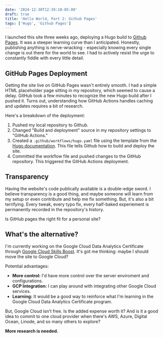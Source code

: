 ```yaml
---
date: '2024-12-30T12:39:10-05:00'
draft: true
title: 'Hello World, Part 2: Github Pages'
tags: ['Hugo', 'Github Pages']
---
```


I launched this site three weeks ago, deploying a Hugo build to [Github Pages](https://pages.github.com/). It was a steeper learning curve than I anticipated. Honestly, publishing anything is nerve-wracking - especially knowing every single change is out there for the world to see. I had to actively resist the urge to constantly fiddle with every little detail.

## GitHub Pages Deployment

Getting the site live on GitHub Pages wasn't entirely smooth. I had a simple HTML placeholder page sitting in my repository, which seemed to cause a delay. GitHub took a few minutes to recognize the new Hugo build after I pushed it. Turns out, understanding how GitHub Actions handles caching and updates requires a bit of research.

Here's a breakdown of the deployment:

1. Pushed my local repository to Github.
2. Changed "Build and deployment" source in my repository settings to "GitHub Actions."
3. Created a `.github/workflows/hugo.yaml` file using the template from the [Hugo documentation](https://gohugo.io/hosting-and-deployment/hosting-on-github/#procedure). This file tells Github how to build and deploy the site.
4. Committed the workflow file and pushed changes to the GitHub repository. This triggered the GitHub Actions deployment.

## Transparency

Having the website's code publically available is a double-edge sword. I believe transparency is a good thing, and maybe someone will learn from my setup or even contribute and help me fix something. But, it's also a bit terrifying. Every tweak, every typo fix, every half-baked experiement is permanently recorded in the repository's history. 

Is GitHub pages the right fit for a personal site?

## What's the alternative?

I'm currently working on the Google Cloud Data Analytics Certificate through [Google Cloud Skills Boost](https://www.cloudskillsboost.google/). It's got me thinking: maybe I should move the site to Google Cloud?

Potential advantages:
- **More control:** I'd have more control over the server enviroment and configurations.
- **GCP Integration:** I can play around with integrating other Google Cloud services.
- **Learning:** It would be a good way to reinforce what I'm learning in the Google Cloud Data Analytics Certificate program.

But, Google Cloud isn't free. Is the added expense worth it? And is it a good idea to commit to one cloud provider when there's AWS, Azure, Digital Ocean, Linode, and so many others to explore?

**More research is needed.**
